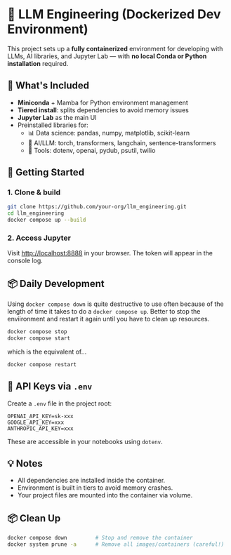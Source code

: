

# 🧠 LLM Engineering (Dockerized Dev Environment)

This project sets up a **fully containerized** environment for developing with LLMs, AI libraries, and Jupyter Lab — with **no local Conda or Python installation** required.

## 🔧 What's Included

- **Miniconda** + Mamba for Python environment management
- **Tiered install**: splits dependencies to avoid memory issues
- **Jupyter Lab** as the main UI
- Preinstalled libraries for:
  - 📊 Data science: pandas, numpy, matplotlib, scikit-learn
  - 🤖 AI/LLM: torch, transformers, langchain, sentence-transformers
  - 🧰 Tools: dotenv, openai, pydub, psutil, twilio

## 🚀 Getting Started

### 1. Clone & build

```bash
git clone https://github.com/your-org/llm_engineering.git
cd llm_engineering
docker compose up --build
````

### 2. Access Jupyter

Visit [http://localhost:8888](http://localhost:8888) in your browser. The token will appear in the console log.

## 📦 Daily Development

Using `docker compose down` is quite destructive to use often because of the length of time it takes to do a `docker compose up`. Better to stop the enviironment and restart it again until you have to clean up resources.

```bash
docker compose stop
docker compose start
```
which is the equivalent of...
```bash
docker compose restart
```


## 🔐 API Keys via `.env`

Create a `.env` file in the project root:

```
OPENAI_API_KEY=sk-xxx
GOOGLE_API_KEY=xxx
ANTHROPIC_API_KEY=xxx
```

These are accessible in your notebooks using `dotenv`.

## 💡 Notes

* All dependencies are installed inside the container.
* Environment is built in tiers to avoid memory crashes.
* Your project files are mounted into the container via volume.

## 📦 Clean Up

```bash
docker compose down         # Stop and remove the container
docker system prune -a      # Remove all images/containers (careful!)
```

